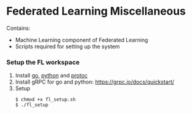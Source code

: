 # Federated Learning Miscellaneous

Contains:
- Machine Learning component of Federated Learning
- Scripts required for setting up the system

### Setup the FL workspace

1. Install [go](https://grpc.io/docs/quickstart/), [python](https://www.python.org/downloads/) and [protoc](https://github.com/protocolbuffers/protobuf/blob/master/src/README.md)
3. Install gRPC for go and python: https://grpc.io/docs/quickstart/
2. Setup
	```
	$ chmod +x fl_setup.sh
	$ ./fl_setup
	```